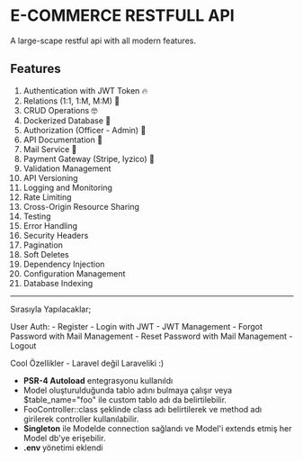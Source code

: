 # E-COMMERCE RESTFULL API
A large-scape restful api with all modern features.

## Features
1. Authentication with JWT Token 🔥
2. Relations (1:1, 1:M, M:M) 🤯
3. CRUD Operations 🤓
4. Dockerized Database 🚀
5. Authorization (Officer - Admin) 🔐
6. API Documentation  📘
7. Mail Service 📧
8. Payment Gateway (Stripe, Iyzico) 💸
9. Validation Management 
10. API Versioning
11. Logging and Monitoring
12. Rate Limiting
13. Cross-Origin Resource Sharing
14. Testing
15. Error Handling
16. Security Headers
17. Pagination
18. Soft Deletes
19. Dependency Injection
20. Configuration Management
21. Database Indexing


*******
Sırasıyla Yapılacaklar;

User Auth:
    - Register
    - Login with JWT
    - JWT Management
    - Forgot Password with Mail Management
    - Reset Password with Mail Management
    - Logout


Cool Özellikler - Laravel değil Laraveliki :) 
 - <b>PSR-4 Autoload</b> entegrasyonu kullanıldı
 - Model oluşturulduğunda tablo adını bulmaya çalışır veya $table_name="foo" ile custom tablo adı da belirtilebilir.
 - FooController::class şeklinde class adı belirtilerek ve method adı girilerek controller kullanılabilir.
 - <b>Singleton</b> ile Modelde connection sağlandı ve Model'i extends etmiş her Model db'ye erişebilir.
 - <b>.env </b> yönetimi eklendi